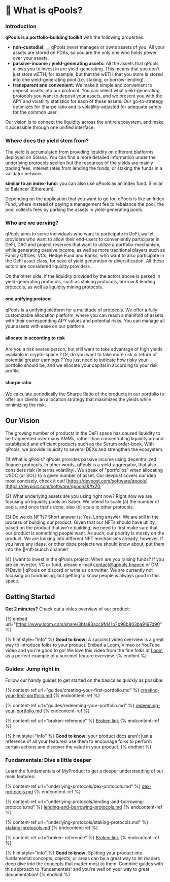 # 👋 What is qPools?

### Introduction

**qPools is a portfolio-building toolkit** with the following properties:

* **non-custodial:** __ qPools never manages or owns assets of you. All your assets are stored on PDAs, so you are the only one who holds power over your assets.
* **passive-income / yield-generating assets:** All the assets that qPools allows you to invest in are yield-generating. This means that you don't just store wETH, for example, but that the wETH that you store is stored into one yield-generating pool (i.e. staking, or borrow-lending).&#x20;
* **transparent and convenient:** We make it simple and convenient to deposit assets into our protocol. You can select what yield-generating protocols you want to deposit your assets, and we present you with the APY and volatility statistics for each of these assets. Our go-to-strategy optimizes for Sharpe ratio and is volatility-adjusted for adequate safety for the common user.&#x20;

Our vision is to connect the liquidity across the entire ecosystem, and make it accessible through one unified interface.



### Where does the yield stem from?

The yield is accumulated from providing liquidity on different platforms deployed on Solana. You can find a more detailed information under the underlying protocols section but the resources of the yields are mainly trading fees, interest rates from lending the funds, or staking the funds in a validator network.



**similar to an index-fund:** you can also use qPools as an index fund. Similar to Balancer (Ethereum),&#x20;

Depending on the application that you want to go for, qPools is like an Index Fund, where instead of paying a management fee to rebalance the pool, the pool collects fees by parking the assets in yield-generating pools.&#x20;

### Who are we serving?

qPools aims to serve individuals who want to participate in DeFi, wallet providers who want to allow their end-users to conveniently participate in DeFi, DAO and project reserves that want to utilize a portfolio-mechanism, while generating passive income, as well as more traditional players such as Family Offices, VCs, Hedge Fund and Banks, who want to also participate in the DeFi asset class, for sake of yield generation or diversification. All these actors are considered liquidity providers.

On the other side, if the liquidity provided by the actors above is parked in yield-generating protocols, such as staking protocols, borrow & lending protocols, as well as liquidity mining protocols.&#x20;



#### one unifying protocol&#x20;

qPools is a unifying platform for a multitude of protocols. We offer a fully customizable allocation platform, where you can reach a manifold of assets with their corresponding APY values and potential risks. You can manage all your assets with ease on our platform.

#### allocate in according to risk

Are you a risk averse person, but still want to take advantage of high yields available in crypto-space ? Or, do you want to take more risk in return of potential greater earnings ? You just need to indicate how risky your portfolio should be, and we allocate your capital in according to your risk profile.

#### sharpe ratio

We calculate periodically the Sharpe Ratio of the products in our portfolio to offer our clients an allocation strategy that maximizes the yields while minimizing the risk.



## Our Vision

The growing number of products in the DeFi space has caused liquidity to be fragmented over many AMMs, rather than concentrating liquidity around established and efficient products such as the Serum order-book. With qPools, we provide liquidity to several DEXs and strengthen the ecosystem.





(1) What is qPools? qPools provides passive income using decentralized finance protocols. In other words, qPools is a yield-aggregator, that also considers risk (in terms volatility). We speak of "portfolios" when allocating USDC (or SOL) to a given number of asset. Our devpost covers our idea most concisely, check it out! [https://devpost.com/software/qpools](https://devpost.com/software/qpools)&#x20;



(2) What underlying assets are you using right now? Right now we are focusing on liquidity pools on Saber. We intend to scale (a) the number of pools, and once that's done, also (b) scale to other protocols.&#x20;



(3) Do we do NFTs? Short answer is: Yes. Long answer: We are still in the process of building our product. Given that our NFTs should have utility, based on the product that we're building, we need to first make sure that our product is something people want. As such, our priority is mostly on the product. We are looking into different NFT mechanisms already, however. If you have any ideas, or other dope projects we should know about, put them into the 🚀-nft-launch channel!&#x20;



(4) I want to invest in the qPools project. When are you raising funds? If you are an investor, VC or fund, please e-mail contact@qpools.finance or DM @David | qPools on discord or write us on twitter. We are currently not focusing on fundraising, but getting to know people is always good in this space.

## Getting Started

**Got 2 minutes?** Check out a video overview of our product:

{% embed url="https://www.loom.com/share/3bfa83acc9fd41b7b98b803ba9197d90" %}

{% hint style="info" %}
**Good to know:** A succinct video overview is a great way to introduce folks to your product. Embed a Loom, Vimeo or YouTube video and you're good to go! We love this video from the fine folks at [Loom](https://loom.com) as a perfect example of a succinct feature overview.
{% endhint %}

### Guides: Jump right in

Follow our handy guides to get started on the basics as quickly as possible:

{% content-ref url="guides/creating-your-first-portfolio.md" %}
[creating-your-first-portfolio.md](guides/creating-your-first-portfolio.md)
{% endcontent-ref %}

{% content-ref url="guides/redeeming-your-portfolio.md" %}
[redeeming-your-portfolio.md](guides/redeeming-your-portfolio.md)
{% endcontent-ref %}

{% content-ref url="broken-reference" %}
[Broken link](broken-reference)
{% endcontent-ref %}

{% hint style="info" %}
**Good to know:** your product docs aren't just a reference of all your features! use them to encourage folks to perform certain actions and discover the value in your product.
{% endhint %}

### Fundamentals: Dive a little deeper

Learn the fundamentals of MyProduct to get a deeper understanding of our main features:

{% content-ref url="underlying-protocols/dex-protocols.md" %}
[dex-protocols.md](underlying-protocols/dex-protocols.md)
{% endcontent-ref %}

{% content-ref url="underlying-protocols/lending-and-borrowing-protocols.md" %}
[lending-and-borrowing-protocols.md](underlying-protocols/lending-and-borrowing-protocols.md)
{% endcontent-ref %}

{% content-ref url="underlying-protocols/staking-protocols.md" %}
[staking-protocols.md](underlying-protocols/staking-protocols.md)
{% endcontent-ref %}

{% content-ref url="broken-reference" %}
[Broken link](broken-reference)
{% endcontent-ref %}

{% hint style="info" %}
**Good to know:** Splitting your product into fundamental concepts, objects, or areas can be a great way to let readers deep dive into the concepts that matter most to them. Combine guides with this approach to 'fundamentals' and you're well on your way to great documentation!
{% endhint %}
